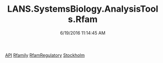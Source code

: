 ﻿---
title: LANS.SystemsBiology.AnalysisTools.Rfam
date: 6/19/2016 11:14:45 AM
---

[API](T-LANS.SystemsBiology.AnalysisTools.Rfam.API.html)
[Rfamily](T-LANS.SystemsBiology.AnalysisTools.Rfam.Rfamily.html)
[RfamRegulatory](T-LANS.SystemsBiology.AnalysisTools.Rfam.RfamRegulatory.html)
[Stockholm](T-LANS.SystemsBiology.AnalysisTools.Rfam.Stockholm.html)
